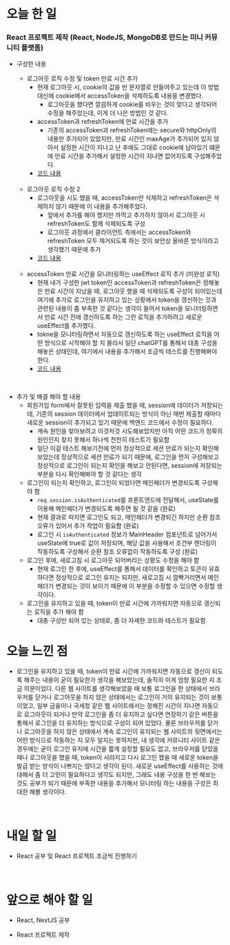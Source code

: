 # 오늘 한 일

### React 프로젝트 제작 (React, NodeJS, MongoDB로 만드는 미니 커뮤니티 플랫폼)

- 구성한 내용

  - 로그아웃 로직 수정 및 token 만료 시간 추가
    - 현재 로그아웃 시, cookie의 값을 빈 문자열로 만들어주고 있는데 이 방법 대신에 cookie에서 accessToken을 삭제하도록 내용을 변경했다.
      - 로그아웃을 했다면 깔끔하게 cookie를 비우는 것이 맞다고 생각되어 수정을 해주었는데, 이게 더 나은 방법인 것 같다.
    - accessToken과 refreshToken에 만료 시간을 추가
      - 기존의 accessToken과 refreshToken에는 secure와 httpOnly의 내용만 추가되어 있었지만, 만료 시간인 maxAge가 추가되어 있지 않아서 설정한 시간이 지나고 난 후에도 그대로 cookie에 남아있기 떄문에 만료 시간을 추가해서 설정한 시간이 지나면 없어지도록 구성해주었다.
    - [코드 내용](https://github.com/jeongsangtae/mini-community-platform/commit/8036ffb1c0fc1fdf60dc48ec015d6cabd2885d19)

  <br />

  - 로그아웃 로직 수정 2
    - 로그아웃을 시도 했을 때, accessToken만 삭제하고 refreshToken은 삭제하지 않기 때문에 이 내용을 추가해주었다.
      - 앞에서 추가를 해야 했지만 까먹고 추가하지 않아서 로그아웃 시 refreshToken도 함께 삭제되도록 구성
      - 로그아웃 과정에서 클라이언트 측에서는 accessToken와 refreshToken 모두 제거되도록 하는 것이 보안상 올바른 방식이라고 생각했기 때문에 추가
    - [코드 내용](https://github.com/jeongsangtae/mini-community-platform/commit/7c6d8ff0c6465591a21332a9d27342bdc506ce2d)

  <br />

  - accessToken 만료 시간을 모니터링하는 useEffect 로직 추가 (미완성 로직)
    - 현재 내가 구성한 jwt token인 accessToken과 refreshToken은 정해놓은 만료 시간이 지났을 때, 로그아웃 했을 때 삭제되도록 구성이 되어있는데 여기에 추가로 로그인을 유지하고 있는 상황에서 token을 갱신하는 것과 관련된 내용이 좀 부족한 것 같다는 생각이 들어서 token을 모니터링하면서 만료 시간 전에 갱신하도록 하는 그런 로직을 추가하려고 새로운 useEffect를 추가했다.
    - tokne을 모니터링하면서 자동으로 갱신하도록 하는 useEffect 로직을 어떤 방식으로 시작해야 할 지 몰라서 일단 chatGPT를 통해서 대충 구성을 해놓은 상태인데, 여기에서 내용을 추가해서 조금씩 테스트를 진행해봐야 한다.
    - [코드 내용](https://github.com/jeongsangtae/mini-community-platform/commit/93670900b055ec406e27628ccd21b31670f385a5)

<br />

- 추가 및 해결 해야 할 내용
  - 회원가입 form에서 잘못된 입력을 제출 했을 때, session에 데이터가 저장되는데, 기존의 session 데이터에서 업데이트되는 방식이 아닌 매번 제출할 때마다 새로운 session이 추가되고 있기 때문에 백엔드 코드에서 수정이 필요하다.
    - 계속 원인을 찾아보려고 이것저것 시도해보았지만 아직 어떤 코드가 정확히 원인인지 찾지 못해서 하나씩 천천히 테스트가 필요함
    - 일단 이걸 테스트 해보기전에 먼저 정상적으로 세션 만료가 되는지 확인해보았는데 정상적으로 세션 만료가 되기 때문에, 로그인을 먼저 구성해보고 정상적으로 로그인이 되는지 확인을 해보고 안된다면, session에 저장되는 부분을 다시 확인해봐야 할 것 같다는 생각
  - 로그인이 되는지 확인하고, 로그인이 되었다면 메인헤더가 변경되도록 구성해야 함
    - `req.session.isAuthenticated`를 프론트엔드에 전달해서, useState를 이용해 메인헤더가 변경되도록 해주면 될 것 같음 (완료)
    - 현재 결과로 따지면 로그인도 되고, 메인헤더가 변경되긴 하지만 순환 참조 오류가 있어서 추가 작업이 필요함 (완료)
    - 로그인 시 `isAuthenticated` 정보가 MainHeader 컴포넌트로 넘어가서 useState에 true로 값이 저장되며, 해당 값을 사용해서 조건부 렌더링이 작동하도록 구성해서 순환 참조 오류없이 작동하도록 구성 (완료)
  - 로그인 후에, 새로고침 시 로그아웃 되어버리는 상황도 수정을 해야 함
    - 현재 로그인 한 후에, useEffect를 통해서 데이터를 확인하고 토큰이 유효하다면 정상적으로 로그인 유지는 되지만, 새로고침 시 깜빡거리면서 메인헤더가 변경되는 것이 보이기 때문에 이 부분을 수정할 수 있으면 수정할 생각이다.
  - 로그인을 유지하고 있을 때, token이 만료 시간에 가까워지면 자동으로 갱신되는 로직을 추가 해야 함
    - 대충 구성만 되어 있는 상태로, 좀 더 자세한 코드와 테스트가 필요함

# 오늘 느낀 점

- 로그인을 유지하고 있을 때, token이 만료 시간에 가까워지면 자동으로 갱신이 되도록 해주는 내용이 굳이 필요한가 생각을 해보았는데, 솔직히 이게 엄청 필요한 지 조금 의문이었다. 다른 웹 사이트를 생각해보았을 때 보통 로그인을 한 상태에서 브라우저를 닫거나 로그아웃을 하지 않은 상태에서는 로그인이 거의 유지되는 것이 보통이었고, 일부 금융이나 국세청 같은 웹 사이트에서는 정해진 시간이 지나면 자동으로 로그아웃이 되거나 만약 로그인을 좀 더 유지하고 싶다면 연장하기 같은 버튼을 통해서 로그인을 더 유지하는 방식으로 구성이 되어 있었다. 물론 브라우저를 닫거나 로그아웃을 하지 않은 상태에서 계속 로그인이 유지되는 웹 사이트의 뒷면에서는 어떤 방식으로 작동하는 지 모두 알지는 못하지만, 내 생각에 커뮤니티 사이트 같은 경우에는 굳이 로그인 유지에 시간을 짧게 설정할 필요도 없고, 브라우저를 닫았을 때나 로그아웃을 했을 때, token이 사라지고 다시 로그인 했을 때 새로운 token을 발급 받는 방식이 나쁘지는 않다고 생각이 된다. 새로운 useEffect를 사용하는 것에 대해서 좀 더 고민이 필요하다고 생각도 되지만, 그래도 내용 구성을 한 번 해보는 것도 공부가 되기 때문에 부족한 내용을 추가해서 모니터링 하는 내용을 구성은 최대한 해볼 생각이다.

<br />

# 내일 할 일

- React 공부 및 React 프로젝트 조금씩 진행하기

<br />

# 앞으로 해야 할 일

- React, NextJS 공부

- React 프로젝트 제작
